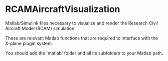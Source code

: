 # RCAMAircraftVisualization
Matlab/Simulink files necessary to visualize and render the Research Civil Aircraft Model (RCAM) simulation.

These are relevant Matlab functions that are required to interface with the X-plane plugin system.

You should add the 'matlab' folder and all its subfolders to your Matlab path.